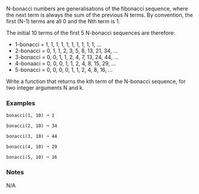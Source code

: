 N-bonacci numbers are generalisations of the fibonacci sequence, where the next term is always the sum of the previous N terms. By convention, the first (N-1) terms are all 0 and the Nth term is 1.

The initial 10 terms of the first 5 N-bonacci sequences are therefore:

*   1-bonacci = 1, 1, 1, 1, 1, 1, 1, 1, 1, 1, ...
*   2-bonacci = 0, 1, 1, 2, 3, 5, 8, 13, 21, 34, ...
*   3-bonacci = 0, 0, 1, 1, 2, 4, 7, 13, 24, 44, ...
*   4-bonaaci = 0, 0, 0, 1, 1, 2, 4, 8, 15, 29, ...
*   5-bonacci = 0, 0, 0, 0, 1, 1, 2, 4, 8, 16, ...

Write a function that returns the kth term of the N-bonacci sequence, for two integer arguments N and k.


### Examples ###
    bonacci(1, 10) ➞ 1

    bonacci(2, 10) ➞ 34

    bonacci(3, 10) ➞ 44

    bonacci(4, 10) ➞ 29

    bonacci(5, 10) ➞ 16


### Notes ###
N/A